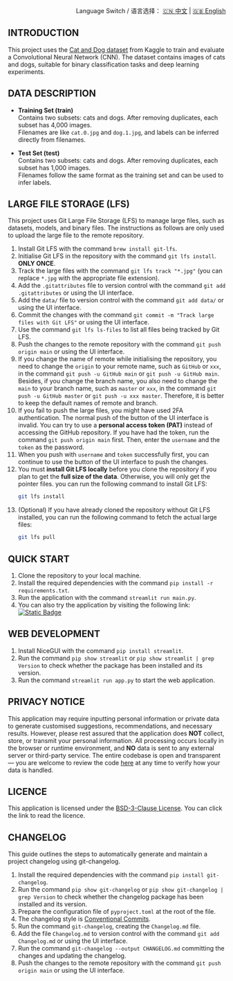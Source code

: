 <p align="right">
  Language Switch / 语言选择：
  <a href="./README.zh-CN.md">🇨🇳 中文</a> | <a href="./README.md">🇬🇧 English</a>
</p>

**INTRODUCTION**
---
This project uses the [Cat and Dog dataset](https://www.kaggle.com/datasets/tongpython/cat-and-dog) from Kaggle to train
and evaluate a Convolutional Neural Network (CNN). The dataset contains images of cats and dogs, suitable for binary
classification tasks and deep learning experiments.

**DATA DESCRIPTION**
---

- **Training Set (train)**  
  Contains two subsets: cats and dogs. After removing duplicates, each subset has 4,000 images.  
  Filenames are like `cat.0.jpg` and `dog.1.jpg`, and labels can be inferred directly from filenames.

- **Test Set (test)**  
  Contains two subsets: cats and dogs. After removing duplicates, each subset has 1,000 images.  
  Filenames follow the same format as the training set and can be used to infer labels.

**LARGE FILE STORAGE (LFS)**
---
This project uses Git Large File Storage (LFS) to manage large files, such as datasets, models, and binary files. The
instructions as follows are only used to upload the large file to the remote repository.

1. Install Git LFS with the command `brew install git-lfs`.
2. Initialise Git LFS in the repository with the command `git lfs install`. **ONLY ONCE**.
3. Track the large files with the command `git lfs track "*.jpg"` (you can replace `*.jpg` with the appropriate file
   extension).
4. Add the `.gitattributes` file to version control with the command `git add .gitattributes` or using the UI interface.
5. Add the `data/` file to version control with the command `git add data/` or using the UI interface.
6. Commit the changes with the command `git commit -m "Track large files with Git LFS"` or using the UI interface.
7. Use the command `git lfs ls-files` to list all files being tracked by Git LFS.
8. Push the changes to the remote repository with the command `git push origin main` or using the UI interface.
9. If you change the name of remote while initialising the repository, you need to change the `origin` to your remote
   name, such as `GitHub` or `xxx`, in the command `git push -u GitHub main` or `git push -u GitHub main`. Besides, if
   you change the branch name, you also need to change the `main` to your branch name, such as `master` or `xxx`, in the
   command `git push -u GitHub master` or `git push -u xxx master`. Therefore, it is better to keep the default names of
   remote and branch.
10. If you fail to push the large files, you might have used 2FA authentication. The normal push of the button of the
    UI interface is invalid. You can try to use a **personal access token (PAT)** instead of accessing the GitHub
    repository. If you have had the token, run the command `git push origin main` first. Then, enter the `username` and
    the `token` as the password.
11. When you push with `username` and `token` successfully first, you can continue to use the button of the UI interface
    to push the changes.
12. You must **install Git LFS locally** before you clone the repository if you plan to get the
    **full size of the data**. Otherwise, you will only get the pointer files. you can run the following command to
    install Git LFS:
    ```bash
    git lfs install
    ```
13. (Optional) If you have already cloned the repository without Git LFS installed, you can run the following command to
    fetch the actual large files:
    ```bash
    git lfs pull
    ```

**QUICK START**
---

1. Clone the repository to your local machine.
2. Install the required dependencies with the command `pip install -r requirements.txt`.
3. Run the application with the command `streamlit run main.py`.
4. You can also try the application by visiting the following
   link:  
   [![Static Badge](https://img.shields.io/badge/Open%20in%20Streamlit-Daochashao-red?style=for-the-badge&logo=streamlit&labelColor=white)](https://cnn-catanddog.streamlit.app/)

**WEB DEVELOPMENT**
---

1. Install NiceGUI with the command `pip install streamlit`.
2. Run the command `pip show streamlit` or `pip show streamlit | grep Version` to check whether the package has been
   installed and its version.
3. Run the command `streamlit run app.py` to start the web application.

**PRIVACY NOTICE**
---
This application may require inputting personal information or private data to generate customised suggestions,
recommendations, and necessary results. However, please rest assured that the application does **NOT** collect, store,
or transmit your personal information. All processing occurs locally in the browser or runtime environment, and **NO**
data is sent to any external server or third-party service. The entire codebase is open and transparent — you are
welcome to review the code [here](./) at any time to verify how your data is handled.

**LICENCE**
---
This application is licensed under the [BSD-3-Clause License](LICENSE). You can click the link to read the licence.

**CHANGELOG**
---
This guide outlines the steps to automatically generate and maintain a project changelog using git-changelog.

1. Install the required dependencies with the command `pip install git-changelog`.
2. Run the command `pip show git-changelog` or `pip show git-changelog | grep Version` to check whether the changelog
   package has been installed and its version.
3. Prepare the configuration file of `pyproject.toml` at the root of the file.
4. The changelog style is [Conventional Commits](https://www.conventionalcommits.org/en/v1.0.0/).
5. Run the command `git-changelog`, creating the `Changelog.md` file.
6. Add the file `Changelog.md` to version control with the command `git add Changelog.md` or using the UI interface.
7. Run the command `git-changelog --output CHANGELOG.md` committing the changes and updating the changelog.
8. Push the changes to the remote repository with the command `git push origin main` or using the UI interface.